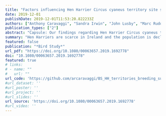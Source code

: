 ```yaml
---
title: "Factors influencing Hen Harrier Circus cyaneus territory site selection and breeding success"
date: 2019-12-01
publishDate: 2019-12-01T11:53:20.822233Z
authors: ["Anthony Caravaggi", "Sandra Irwin", "John Lusby", "Marc Ruddock", "Lorcan O'Toole", "Allan Mee", "Tony Nagle", "Shane O'Neill", "David Tierney", "Alan McCarthy", "John O'Halloran"]
publication_types: ["2"]
abstract: "Capsule: Our findings regarding Hen Harrier Circus cyaneus territory site selection and breeding success in Ireland offer an opportunity for the development of initiatives and conservation actions aimed at enhancing the suitability of upland areas for breeding Hen Harriers and ensuring the long-term persistence of the species. Aims: To investigate landscape-scale associations between habitat composition and Hen Harrier territory site selection, and to explore the influence of habitat and climate on breeding success.Methods: We used multi-model inference from generalized linear models and Euclidean distance analyses to explore the influence of habitat, topographic, anthropogenic and climatic factors on Hen Harrier territory selection and breeding success in Ireland, based on data from national breeding surveys in 2010 and 2015.Results: Hen Harrier territories were associated with heath/shrub, bog and pre-thicket coniferous forests. Comparisons between territories and randomly generated pseudo-absences (upland and lowland) showed that breeding pairs preferentially select for these habitats. Breeding success was negatively influenced by rainfall early in the breeding season and by climatic instability, and was positively influenced by the presence of heath/shrub and bog.Conclusions: The results suggest that Hen Harrier breeding success is compromised by the synergistic effects of climate, landscape composition and management. Effective conservation of Hen Harriers in Ireland will therefore rely on landscape-scale initiatives."
summary: "Hen Harriers are scarce in Ireland and the population is declining. The species typically  breeds in upland heather moorland habitats. Due to changes to land managemen and degradation as a result of other activites, much of the Irish moorland is degraded or has been completely replaced. In this paper we showed that the breeding success of Hen Harriers in Ireland is impacted by climate, landscape composition and management. It is clear that if Hen Harriers are to have a long-term future in Ireland then conservation needs to happen and be prioritised on the landscape scale."
featured: false
publication: "*Bird Study*"
url_pdf: "https://doi.org/10.1080/00063657.2019.1692778"
doi: "10.1080/00063657.2019.1692778"
featured: true
# links:
# - name: ""
#   url: ""
url_code: 'https://github.com/arcaravaggi/BS_HH_territories_breeding_success'
#url_dataset: ''
#url_poster: ''
#url_project: ''
#url_slides: ''
url_source: 'https://doi.org/10.1080/00063657.2019.1692778'
#url_video: ''
---
```


